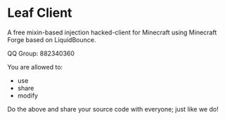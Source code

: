 # Leaf Client
A free mixin-based injection hacked-client for Minecraft using Minecraft Forge based on LiquidBounce.

QQ Group: 882340360

You are allowed to:
- use
- share
- modify

Do the above and share your source code with everyone; just like we do!
